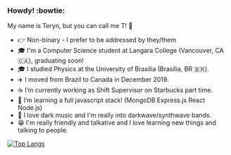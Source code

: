 ### Howdy! :bowtie:

My name is Teryn, but you can call me T! :space_invader:

- 👉 Non-binary - I prefer to be addressed by they/them
- 🎓 I'm a Computer Science student at Langara College (Vancouver, CA 🇨🇦), graduating soon!
- 🎓 I studied Physics at the University of Brasília (Brasília, BR 🇧🇷).
- ✈️ I moved from Brazil to Canada in December 2019.
- ☕ I’m currently working as Shift Supervisor on Starbucks part time. 
- 🌱 I’m learning a full javascript stack! (MongoDB Express.js React Node.js)
- 🦇 I love dark music and I'm really into darkwave/synthwave bands.
- 😁 I'm really friendly and talkative and I love learning new things and talking to people.

[![Top Langs](https://github-readme-stats.vercel.app/api/top-langs/?username=dev0T&layout=compact&theme=github_dark)](https://github.com/anuraghazra/github-readme-stats)
